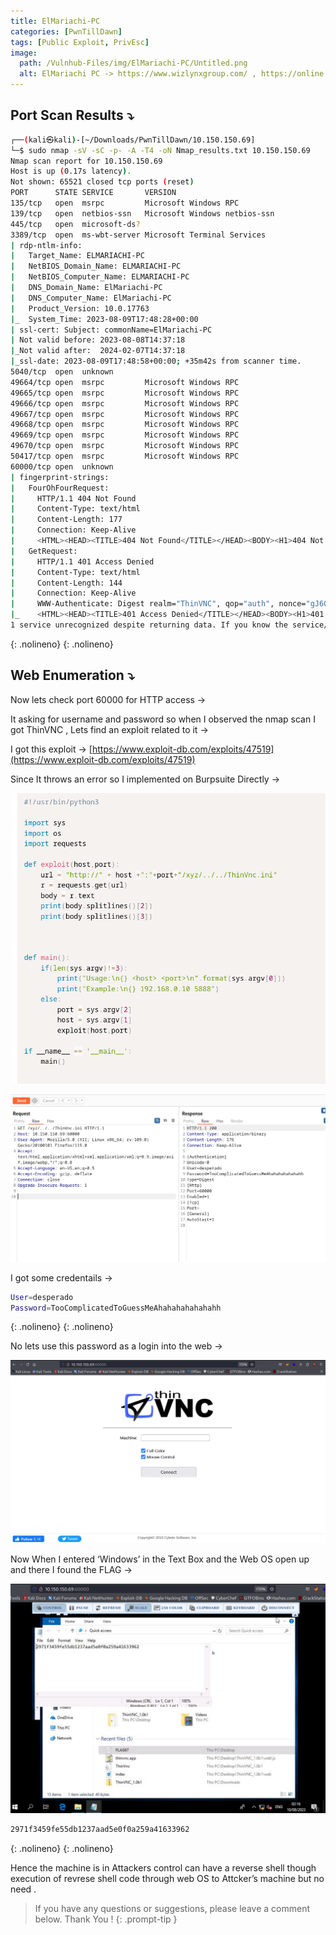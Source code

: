 ```yaml
---
title: ElMariachi-PC
categories: [PwnTillDawn]
tags: [Public Exploit, PrivEsc]
image:
  path: /Vulnhub-Files/img/ElMariachi-PC/Untitled.png
  alt: ElMariachi PC -> https://www.wizlynxgroup.com/ , https://online.pwntilldawn.com/
---
```



## Port Scan Results ⤵️

```bash
┌──(kali㉿kali)-[~/Downloads/PwnTillDawn/10.150.150.69]
└─$ sudo nmap -sV -sC -p- -A -T4 -oN Nmap_results.txt 10.150.150.69
Nmap scan report for 10.150.150.69
Host is up (0.17s latency).
Not shown: 65521 closed tcp ports (reset)
PORT      STATE SERVICE       VERSION
135/tcp   open  msrpc         Microsoft Windows RPC
139/tcp   open  netbios-ssn   Microsoft Windows netbios-ssn
445/tcp   open  microsoft-ds?
3389/tcp  open  ms-wbt-server Microsoft Terminal Services
| rdp-ntlm-info: 
|   Target_Name: ELMARIACHI-PC
|   NetBIOS_Domain_Name: ELMARIACHI-PC
|   NetBIOS_Computer_Name: ELMARIACHI-PC
|   DNS_Domain_Name: ElMariachi-PC
|   DNS_Computer_Name: ElMariachi-PC
|   Product_Version: 10.0.17763
|_  System_Time: 2023-08-09T17:48:28+00:00
| ssl-cert: Subject: commonName=ElMariachi-PC
| Not valid before: 2023-08-08T14:37:18
|_Not valid after:  2024-02-07T14:37:18
|_ssl-date: 2023-08-09T17:48:58+00:00; +35m42s from scanner time.
5040/tcp  open  unknown
49664/tcp open  msrpc         Microsoft Windows RPC
49665/tcp open  msrpc         Microsoft Windows RPC
49666/tcp open  msrpc         Microsoft Windows RPC
49667/tcp open  msrpc         Microsoft Windows RPC
49668/tcp open  msrpc         Microsoft Windows RPC
49669/tcp open  msrpc         Microsoft Windows RPC
49670/tcp open  msrpc         Microsoft Windows RPC
50417/tcp open  msrpc         Microsoft Windows RPC
60000/tcp open  unknown
| fingerprint-strings: 
|   FourOhFourRequest: 
|     HTTP/1.1 404 Not Found
|     Content-Type: text/html
|     Content-Length: 177
|     Connection: Keep-Alive
|     <HTML><HEAD><TITLE>404 Not Found</TITLE></HEAD><BODY><H1>404 Not Found</H1>The requested URL nice%20ports%2C/Tri%6Eity.txt%2ebak was not found on this server.<P></BODY></HTML>
|   GetRequest: 
|     HTTP/1.1 401 Access Denied
|     Content-Type: text/html
|     Content-Length: 144
|     Connection: Keep-Alive
|     WWW-Authenticate: Digest realm="ThinVNC", qop="auth", nonce="gJ6QWW4L5kBI2UcCbgvmQA==", opaque="dQwMTtxk2a2YM2Qf4DoI35O5R0L08eFaCP"
|_    <HTML><HEAD><TITLE>401 Access Denied</TITLE></HEAD><BODY><H1>401 Access Denied</H1>The requested URL requires authorization.<P></BODY></HTML>
1 service unrecognized despite returning data. If you know the service/version
```
{: .nolineno}
{: .nolineno}

## Web Enumeration ⤵️

Now lets check port 60000 for HTTP access →

It asking for username  and password so when I observed the nmap scan I got ThinVNC , Lets find an exploit related to it →

I got this exploit → [https://www.exploit-db.com/exploits/47519](https://www.exploit-db.com/exploits/47519)

Since It throws an error so I implemented on Burpsuite Directly →

![Untitled](/Vulnhub-Files/img/ElMariachi-PC/Untitled%201.png)

![Untitled](/Vulnhub-Files/img/ElMariachi-PC/Untitled%202.png)

I got some credentails →

```bash
User=desperado
Password=TooComplicatedToGuessMeAhahahahahahahh
```
{: .nolineno}
{: .nolineno}

No lets use this password as a login into the web →

![Untitled](/Vulnhub-Files/img/ElMariachi-PC/Untitled%203.png)

Now When I entered ‘Windows’ in the Text Box and the Web OS open up and there I found the FLAG →

![Untitled](/Vulnhub-Files/img/ElMariachi-PC/Untitled%204.png)

```bash
2971f3459fe55db1237aad5e0f0a259a41633962
```
{: .nolineno}
{: .nolineno}

Hence the machine is in Attackers control can have a reverse shell though execution of revrese shell code through web OS to Attcker’s machine but no need .

> If you have any questions or suggestions, please leave a comment below.
Thank You ! 
{: .prompt-tip }